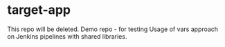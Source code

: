 # target-app
This repo will be deleted.
Demo repo - for testing
Usage of vars approach on Jenkins pipelines with shared libraries.
